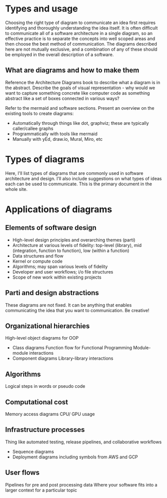 # Types and usage

Choosing the right type of diagram to communicate an idea first requires identifying
and thoroughly understanding the idea itself.
It is often difficult to communicate all of a software architecture in a single diagram,
so an effective practice is to separate the concepts into well scoped areas and then
choose the best method of communication.
The diagrams described here are not mutually exclusive, and a combination of any of
these should be employed in the overall description of a software.


## What are diagrams and how to make them

Reference the Architecture Diagrams book to describe what a diagram is in the abstract.
Describe the goals of visual representation - why would we want to capture something concrete like computer code as something abstract like a set of boxes connected in various ways?

Refer to the mermaid and software sections.
Present an overview on the existing tools to create diagrams:
- Automatically through things like dot, graphviz; these are typically caller/callee graphs
- Programmatically with tools like mermaid
- Manually with yEd, draw.io, Mural, Miro, etc

# Types of diagrams

Here, I'll list types of diagrams that are commonly used in software architecture and design.
I'll also include suggestions on what types of ideas each can be used to communicate.
This is the primary document in the whole site.


# Applications of diagrams


## Elements of software design

- High-level design principles and overarching themes (parti)
- Architecture at various levels of fidelity: top-level (library), mid (integration, function to function), low (within a function)
- Data structures and flow
- Kernel or compute code
- Algorithms; may span various levels of fidelity
- Developer and user workflows; i/o file structures
- Scope of new work within existing projects

## Parti and design abstractions

These diagrams are not fixed. It can be anything that enables communicating the idea that you want to communication.
Be creative! 

## Organizational hierarchies

High-level object diagrams for OOP
- Class diagrams
Function flow for Functional Programming
Module-module interactions
- Component diagrams
Library-library interactions

## Algorithms

Logical steps in words or pseudo code


## Computational cost

Memory access diagrams
CPU/ GPU usage

## Infrastructure processes

Thing like automated testing, release pipelines, and collaborative workflows
- Sequence diagrams
- Deployment diagrams including symbols from AWS and GCP

## User flows

Pipelines for pre and post processing data
Where your software fits into a larger context for a particular topic
